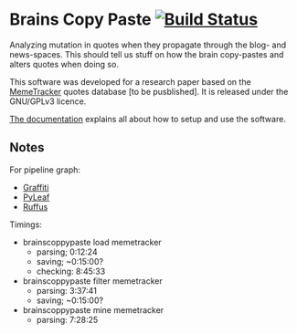 # Brains Copy Paste [![Build Status](https://travis-ci.org/wehlutyk/brainscopypaste.svg?branch=master)](https://travis-ci.org/wehlutyk/brainscopypaste)

Analyzing mutation in quotes when they propagate through the blog- and news-spaces. This should tell us stuff on how the brain copy-pastes and alters quotes when doing so.

This software was developed for a research paper based on the [MemeTracker](http://memetracker.org/) quotes database [to be pusblished]. It is released under the GNU/GPLv3 licence.

[The documentation](https://brainscopypaste.readthedocs.org/en/latest/) explains all about how to setup and use the software.


## Notes

For pipeline graph:
- [Graffiti](https://github.com/SegFaultAX/graffiti)
- [PyLeaf](http://www.francesconapolitano.it/leaf/lgl.html)
- [Ruffus](https://github.com/bunbun/ruffus)

Timings:
- brainscoppypaste load memetracker
  - parsing; 0:12:24
  - saving; ~0:15:00?
  - checking: 8:45:33
- brainscoppypaste filter memetracker
  - parsing: 3:37:41
  - saving; ~0:15:00?
- brainscoppypaste mine memetracker
  - parsing: 7:28:25
